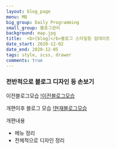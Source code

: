 ```yaml
---
layout: blog_page
menu: MB
big_group: Daily Programming
small_group: 블로그관리
background: map.jpg
title:  <b>[blog]</b>블로그 스타일등 업데이트
date_start: 2020-12-02
date_end: 2020-12-05
tags: style, scss, drawer
comments: true
---
```


### 전반적으로 블로그 디자인 등 손보기
이전블로그모습
[!이전블로그모습]({{site.baseurl}}/assets/conts_img/page_index.png)

개편이후 블로그 모습
[!현재블로그모습]({{site.baseurl}}/assets/conts_img/page02_index.png)

개편내용
- 메뉴 정리
- 전체적으로 디자인 정리

